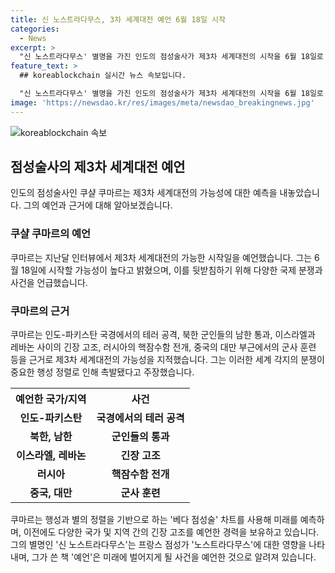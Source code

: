 ```yaml
---
title: 신 노스트라다무스, 3차 세계대전 예언 6월 18일 시작
categories:
  - News
excerpt: >
  "신 노스트라다무스' 별명을 가진 인도의 점성술사가 제3차 세계대전의 시작을 6월 18일로 예언했다. 이에는 인도-파키스탄 국경의 테러 공격, 북한 군인들의 남한 통과, 이스라엘과 레바논 간 긴장 고조 등을 근거로 들었으며, 베다 점성술 차트를 사용해 결과를 얻었다고 주장했다. 별명은 16세기 노스트라다무스의 영향을 받은 것으로, 그가 쓴 '예언'은 미래 사건을 예언한다."
feature_text: >
  ## koreablockchain 실시간 뉴스 속보입니다.

  "신 노스트라다무스' 별명을 가진 인도의 점성술사가 제3차 세계대전의 시작을 6월 18일로 예언했다. 이에는 인도-파키스탄 국경의 테러 공격, 북한 군인들의 남한 통과, 이스라엘과 레바논 간 긴장 고조 등을 근거로 들었으며, 베다 점성술 차트를 사용해 결과를 얻었다고 주장했다. 별명은 16세기 노스트라다무스의 영향을 받은 것으로, 그가 쓴 '예언'은 미래 사건을 예언한다."
image: 'https://newsdao.kr/res/images/meta/newsdao_breakingnews.jpg'
---
```


<p><img src="https://newsdao.kr/res/images/meta/newsdao_breakingnews.jpg" alt="koreablockchain 속보" /></p>

<h2 data-ke-size="size26">점성술사의 제3차 세계대전 예언</h2>

<p data-ke-size="size16">인도의 점성술사인 쿠샬 쿠마르는 제3차 세계대전의 가능성에 대한 예측을 내놓았습니다. 그의 예언과 근거에 대해 알아보겠습니다.</p>

<h3 data-ke-size="size24">쿠샬 쿠마르의 예언</h3>

<p data-ke-size="size16">쿠마르는 지난달 인터뷰에서 제3차 세계대전의 가능한 시작일을 예언했습니다. 그는 6월 18일에 시작할 가능성이 높다고 밝혔으며, 이를 뒷받침하기 위해 다양한 국제 분쟁과 사건을 언급했습니다.</p>

<h3 data-ke-size="size24">쿠마르의 근거</h3>

<p data-ke-size="size16">쿠마르는 인도-파키스탄 국경에서의 테러 공격, 북한 군인들의 남한 통과, 이스라엘과 레바논 사이의 긴장 고조, 러시아의 핵잠수함 전개, 중국의 대만 부근에서의 군사 훈련 등을 근거로 제3차 세계대전의 가능성을 지적했습니다. 그는 이러한 세계 각지의 분쟁이 중요한 행성 정렬로 인해 촉발됐다고 주장했습니다.</p>

<table>
    <tr>
        <th>예언한 국가/지역</th>
        <th>사건</th>
    </tr>
    <tr>
        <td style="text-align: center; height: 17px;"><b>인도-파키스탄</b></td>
        <td style="text-align: center; height: 17px;"><b>국경에서의 테러 공격</b></td>
    </tr>
    <tr>
        <td style="text-align: center; height: 17px;"><b>북한, 남한</b></td>
        <td style="text-align: center; height: 17px;"><b>군인들의 통과</b></td>
    </tr>
    <tr>
        <td style="text-align: center; height: 17px;"><b>이스라엘, 레바논</b></td>
        <td style="text-align: center; height: 17px;"><b>긴장 고조</b></td>
    </tr>
    <tr>
        <td style="text-align: center; height: 17px;"><b>러시아</b></td>
        <td style="text-align: center; height: 17px;"><b>핵잠수함 전개</b></td>
    </tr>
    <tr>
        <td style="text-align: center; height: 17px;"><b>중국, 대만</b></td>
        <td style="text-align: center; height: 17px;"><b>군사 훈련</b></td>
    </tr>
</table>

<p data-ke-size="size16">쿠마르는 행성과 별의 정렬을 기반으로 하는 '베다 점성술' 차트를 사용해 미래를 예측하며, 이전에도 다양한 국가 및 지역 간의 긴장 고조를 예언한 경력을 보유하고 있습니다. 그의 별명인 '신 노스트라다무스'는 프랑스 점성가 '노스트라다무스'에 대한 영향을 나타내며, 그가 쓴 책 '예언'은 미래에 벌어지게 될 사건을 예언한 것으로 알려져 있습니다.</p>

